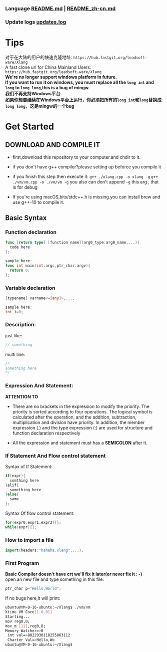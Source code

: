 ### Language [README.md](README.md) | [README_zh-cn.md](README_zh-cn.md)
### Update logs [updates.log](updates.log)
# Tips
对于在大陆的用户的快速克隆地址: `https://hub.fastgit.org/leadsoft-ware/Xlang`<br/>
A fast clone url for China Mainland Users: `https://hub.fastgit.org/leadsoft-ware/Xlang`<br/>
**We're no longer support windows platform in future.**<br/>
**If you want to run it on windows, you must replace all the `long int` and `long` to `long long`,this is a bug of mingw.**<br/>
**我们不再支持Windows平台**<br/>
**如果你想要继续在Windows平台上运行，你必须把所有的`long int`和`long`替换成`long long`，这是mingw的一个bug**

# Get Started
## DOWNLOAD AND COMPILE IT
- first,download this repository to your computer.and chdir to it.
- if you don't have g++ compiler?please setting up beforce you compile it
- if you finish this step.then execute it:
`g++ ./xlang.cpp -o xlang -g`
`g++ ./vm/vm.cpp -o ./vm/vm -g`
you also can don't append `-g` this arg , that is for debug

- If you're using macOS,bits/stdc++.h is missing.you can install brew and use g++-10 to compile it.
## Basic Syntax
### Function declaration
```go
func [return type] [function name](arg0_type:arg0_name,...){
  code here
};

sample here:
func int main(int:argc,ptr_char:argv){
  return 0;
};
```
### Variable declaration
```go
[typename] varname<=[any]>,...;

sample here:
int i=0;
```
### Description:
just like:
```c
// something
```
multi line:
```c
/*
something here
*/
```

### Expression And Statement:
**ATTENTION TO**
- There are no brackets in the expression to modify the priority. The priority is sorted according to four operations. The logical symbol is calculated after the operation, and the addition, subtraction, multiplication and division have priority. In addition, the member expression (.) and the type expression (:) are used for structure and function declaration respectively

- All the expression and statement must has a **SEMICOLON** after it.

### If Statement And Flow control statement

Syntax of If Statement:
```c++
if(expr){
  somthing here
}elif{
  something here
}else{
  same
};
```

Syntax Of flow control statement:
```c++
for(expr0,expr1,expr2){};
while(expr){};
```

### How to import a file
```go
import(headers:"hahaha.xlang",...);
```

### First Program
**Basic Compiler doesn't have crt we'll fix it later(or never fix it : -)**<br>
open an new file and type something in this file:
```go
ptr_char p="Hello,World";
```
If no bugs here,it will print:
```bash
ubuntu@VM-0-16-ubuntu:~/Xlang$ ./vm/vm
Xtime VM Core[1.0.01]
Starting...
mov reg0,0;
mov_m [11],reg0,8;
Memory Watcher=>0
 int val=>8022930118255863112
 Charter Val=>Hello,Wo
ubuntu@VM-0-16-ubuntu:~/Xlang$ 
```